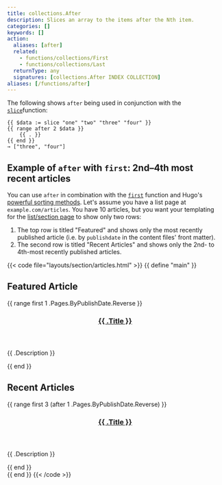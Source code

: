 ```yaml
---
title: collections.After
description: Slices an array to the items after the Nth item.
categories: []
keywords: []
action:
  aliases: [after]
  related:
    - functions/collections/First
    - functions/collections/Last
  returnType: any
  signatures: [collections.After INDEX COLLECTION]
aliases: [/functions/after]
---
```


The following shows `after` being used in conjunction with the [`slice`]function:

```go-html-template
{{ $data := slice "one" "two" "three" "four" }}
{{ range after 2 $data }}
    {{ . }}
{{ end }}
→ ["three", "four"]
```

## Example of `after` with `first`: 2nd&ndash;4th most recent articles

You can use `after` in combination with the [`first`] function and Hugo's [powerful sorting methods][lists]. Let's assume you have a list page at `example.com/articles`. You have 10 articles, but you want your templating for the [list/section page] to show only two rows:

1. The top row is titled "Featured" and shows only the most recently published article (i.e. by `publishdate` in the content files' front matter).
2. The second row is titled "Recent Articles" and shows only the 2nd- to 4th-most recently published articles.

{{< code file="layouts/section/articles.html" >}}
{{ define "main" }}
  <section class="row featured-article">
    <h2>Featured Article</h2>
    {{ range first 1 .Pages.ByPublishDate.Reverse }}
    <header>
      <h3><a href="{{ .Permalink }}">{{ .Title }}</a></h3>
    </header>
    <p>{{ .Description }}</p>
  {{ end }}
  </section>
  <div class="row recent-articles">
    <h2>Recent Articles</h2>
    {{ range first 3 (after 1 .Pages.ByPublishDate.Reverse) }}
      <section class="recent-article">
        <header>
          <h3><a href="{{ .Permalink }}">{{ .Title }}</a></h3>
        </header>
        <p>{{ .Description }}</p>
      </section>
    {{ end }}
  </div>
{{ end }}
{{< /code >}}

[`first`]: /functions/collections/first
[list/section page]: /templates/section-templates
[lists]: /templates/lists/#sort-content
[`slice`]: /functions/collections/slice/
